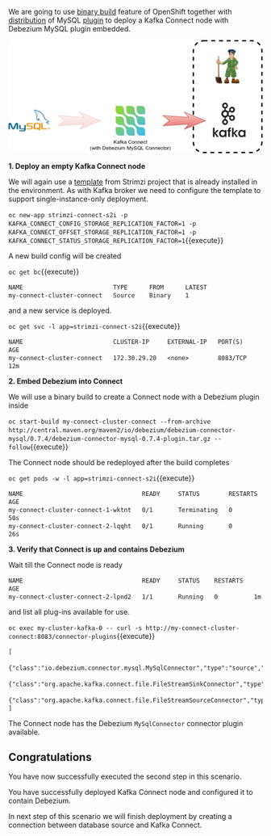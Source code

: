 We are going to use [binary build](https://docs.openshift.org/latest/dev_guide/dev_tutorials/binary_builds.html) feature of OpenShift together with [distribution](http://central.maven.org/maven2/io/debezium/debezium-connector-mysql/0.7.4/) of MySQL [plugin](http://debezium.io/docs/connectors/mysql/) to deploy a Kafka Connect node with Debezium MySQL plugin embedded.

![Debezium deployment](../../assets/middleware/debezium-getting-started/deployment-step-2.png)

**1. Deploy an empty Kafka Connect node**

We will again use a [template](https://raw.githubusercontent.com/strimzi/strimzi/master/examples/templates/cluster-controller/connect-s2i-template.yaml) from Strimzi project that is already installed in the environment.
As with Kafka broker we need to configure the template to support single-instance-only deployment.

``oc new-app strimzi-connect-s2i -p KAFKA_CONNECT_CONFIG_STORAGE_REPLICATION_FACTOR=1 -p KAFKA_CONNECT_OFFSET_STORAGE_REPLICATION_FACTOR=1 -p KAFKA_CONNECT_STATUS_STORAGE_REPLICATION_FACTOR=1``{{execute}}

A new build config will be created

``oc get bc``{{execute}}

    NAME                         TYPE      FROM      LATEST
    my-connect-cluster-connect   Source    Binary    1

and a new service is deployed.

``oc get svc -l app=strimzi-connect-s2i``{{execute}}

    NAME                         CLUSTER-IP     EXTERNAL-IP   PORT(S)    AGE
    my-connect-cluster-connect   172.30.29.20   <none>        8083/TCP   12m

**2. Embed Debezium into Connect**

We will use a binary build to create a Connect node with a Debezium plugin inside

``oc start-build my-connect-cluster-connect --from-archive http://central.maven.org/maven2/io/debezium/debezium-connector-mysql/0.7.4/debezium-connector-mysql-0.7.4-plugin.tar.gz --follow``{{execute}}

The Connect node should be redeployed after the build completes

``oc get pods -w -l app=strimzi-connect-s2i``{{execute}}

    NAME                                 READY     STATUS        RESTARTS   AGE
    my-connect-cluster-connect-1-wktnt   0/1       Terminating   0          50s
    my-connect-cluster-connect-2-lqqht   0/1       Running       0          26s

**3. Verify that Connect is up and contains Debezium**

Wait till the Connect node is ready

    NAME                                 READY     STATUS    RESTARTS   AGE
    my-connect-cluster-connect-2-lpnd2   1/1       Running   0          1m

and list all plug-ins available for use.

``oc exec my-cluster-kafka-0 -- curl -s http://my-connect-cluster-connect:8083/connector-plugins``{{execute}}

    [
        {"class":"io.debezium.connector.mysql.MySqlConnector","type":"source","version":"0.7.4"},
        {"class":"org.apache.kafka.connect.file.FileStreamSinkConnector","type":"sink","version":"1.0.1"},
        {"class":"org.apache.kafka.connect.file.FileStreamSourceConnector","type":"source","version":"1.0.1"}
    ]

The Connect node has the Debezium `MySqlConnector` connector plugin available.

## Congratulations

You have now successfully executed the second step in this scenario. 

You have successfully deployed Kafka Connect node and configured it to contain Debezium.

In next step of this scenario we will finish deployment by creating a connection between database source and Kafka Connect.
